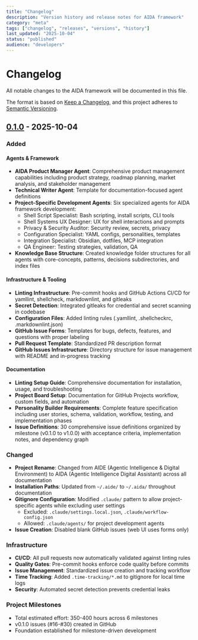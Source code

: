 ```yaml
---
title: "Changelog"
description: "Version history and release notes for AIDA framework"
category: "meta"
tags: ["changelog", "releases", "versions", "history"]
last_updated: "2025-10-04"
status: "published"
audience: "developers"
---
```


# Changelog

All notable changes to the AIDA framework will be documented in this file.

The format is based on [Keep a Changelog](https://keepachangelog.com/en/1.0.0/),
and this project adheres to [Semantic Versioning](https://semver.org/spec/v2.0.0.html).

## [0.1.0] - 2025-10-04

### Added

#### Agents & Framework
- **AIDA Product Manager Agent**: Comprehensive product management capabilities including product strategy, roadmap planning, market analysis, and stakeholder management
- **Technical Writer Agent**: Template for documentation-focused agent definitions
- **Project-Specific Development Agents**: Six specialized agents for AIDA framework development:
  - Shell Script Specialist: Bash scripting, install scripts, CLI tools
  - Shell Systems UX Designer: UX for shell interactions and prompts
  - Privacy & Security Auditor: Security review, secrets, privacy
  - Configuration Specialist: YAML configs, personalities, templates
  - Integration Specialist: Obsidian, dotfiles, MCP integration
  - QA Engineer: Testing strategies, validation, QA
- **Knowledge Base Structure**: Created knowledge folder structures for all agents with core-concepts, patterns, decisions subdirectories, and index files

#### Infrastructure & Tooling
- **Linting Infrastructure**: Pre-commit hooks and GitHub Actions CI/CD for yamllint, shellcheck, markdownlint, and gitleaks
- **Secret Detection**: Integrated gitleaks for credential and secret scanning in codebase
- **Configuration Files**: Added linting rules (.yamllint, .shellcheckrc, .markdownlint.json)
- **GitHub Issue Forms**: Templates for bugs, defects, features, and questions with proper labeling
- **Pull Request Template**: Standardized PR description format
- **GitHub Issues Infrastructure**: Directory structure for issue management with README and in-progress tracking

#### Documentation
- **Linting Setup Guide**: Comprehensive documentation for installation, usage, and troubleshooting
- **Project Board Setup**: Documentation for GitHub Projects workflow, custom fields, and automation
- **Personality Builder Requirements**: Complete feature specification including user stories, schema, validation, workflow, testing, and implementation phases
- **Issue Definitions**: 30 comprehensive issue definitions organized by milestone (v0.1.0 to v1.0.0) with acceptance criteria, implementation notes, and dependency graph

### Changed
- **Project Rename**: Changed from AIDE (Agentic Intelligence & Digital Environment) to AIDA (Agentic Intelligence Digital Assistant) across all documentation
- **Installation Paths**: Updated from `~/.aide/` to `~/.aida/` throughout documentation
- **Gitignore Configuration**: Modified `.claude/` pattern to allow project-specific agents while excluding user settings
  - Excluded: `.claude/settings.local.json`, `.claude/workflow-config.json`
  - Allowed: `.claude/agents/` for project development agents
- **Issue Creation**: Disabled blank GitHub issues (web UI uses forms only)

### Infrastructure
- **CI/CD**: All pull requests now automatically validated against linting rules
- **Quality Gates**: Pre-commit hooks enforce code quality before commits
- **Issue Management**: Standardized issue creation and tracking workflow
- **Time Tracking**: Added `.time-tracking/*.md` to gitignore for local time logs
- **Security**: Automated secret detection prevents credential leaks

### Project Milestones
- Total estimated effort: 350-400 hours across 6 milestones
- v0.1.0 issues (#16-#30) created in GitHub
- Foundation established for milestone-driven development

[0.1.0]: https://github.com/oakensoul/claude-personal-assistant/releases/tag/v0.1.0
